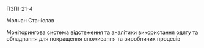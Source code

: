 ПЗПІ-21-4

Молчан Станіслав

Моніторингова система відстеження та аналітики використання одягу та обладнання для покращення споживання та виробничих процесів

